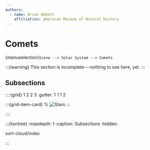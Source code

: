```yaml
---
authors:
  - name: Brian Abbott
    affiliation: American Museum of Natural History
---
```



# Comets

{menuselection}`Scene --> Solar System --> Comets`


:::{warning}
This section is incomplete---nothing to see here, yet.
:::


## Subsections

::::{grid} 1 2 2 3
:gutter: 1 1 1 2

:::{grid-item-card} [](./oort-cloud/index)
% ![Stars](./milky_way_all.png)
:::


::::

:::{toctree}
:maxdepth: 1
:caption: Subsections
:hidden:

oort-cloud/index

:::

